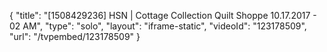 {
    "title": "[1508429236] HSN | Cottage Collection Quilt Shoppe 10.17.2017 - 02 AM",
    "type": "solo",
    "layout": "iframe-static",
    "videoId": "123178509",
    "url": "\/tvpembed\/123178509"
}